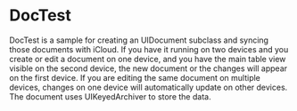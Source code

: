 # DocTest

DocTest is a sample for creating an UIDocument subclass and syncing those documents with iCloud.
If you have it running on two devices and you create or edit a document on one device, and you have the main
table view visible on the second device, the new document or the changes will appear on the first device. 
If you are editing the same document on multiple devices, changes on one device will automatically update on 
other devices.
The document uses UIKeyedArchiver to store the data.
